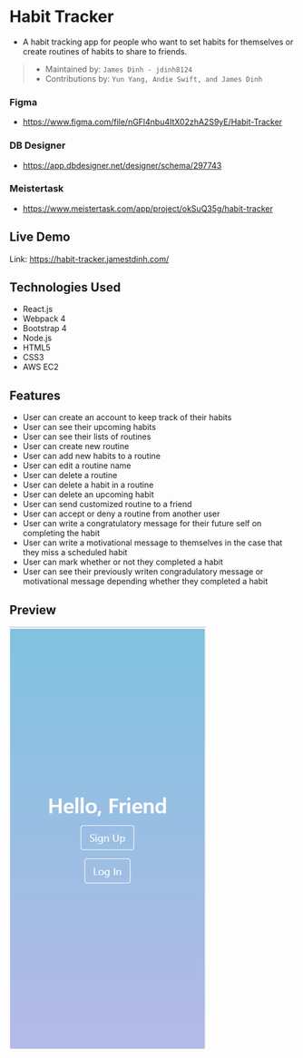 # Habit Tracker
- A habit tracking app for people who want to set habits for themselves or create routines of habits to share to friends.

> - Maintained by: `James Dinh - jdinh8124`
> - Contributions by: `Yun Yang, Andie Swift, and James Dinh`

### Figma
- https://www.figma.com/file/nGFl4nbu4ItX02zhA2S9yE/Habit-Tracker

### DB Designer
- https://app.dbdesigner.net/designer/schema/297743

### Meistertask
- https://www.meistertask.com/app/project/okSuQ35g/habit-tracker

## Live Demo
Link: https://habit-tracker.jamestdinh.com/

## Technologies Used
- React.js
- Webpack 4
- Bootstrap 4
- Node.js
- HTML5
- CSS3
- AWS EC2

## Features
- User can create an account to keep track of their habits
- User can see their upcoming habits
- User can see their lists of routines
- User can create new routine
- User can add new habits to a routine
- User can edit a routine name
- User can delete a routine
- User can delete a habit in a routine
- User can delete an upcoming habit
- User can send customized routine to a friend
- User can accept or deny a routine from another user
- User can write a congratulatory message for their future self on completing the habit
- User can write a motivational message to themselves in the case that they miss a scheduled habit
- User can mark whether or not they completed a habit
- User can see their previously writen congradulatory message or motivational message depending whether they completed a habit

## Preview
![Screenshot of App](server/public/images/habit-tracker.gif)
